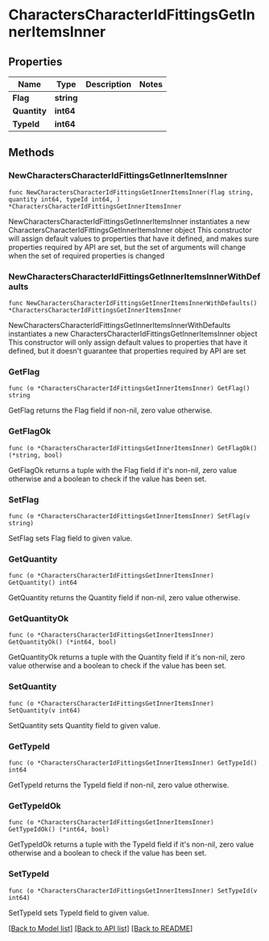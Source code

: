 # CharactersCharacterIdFittingsGetInnerItemsInner

## Properties

Name | Type | Description | Notes
------------ | ------------- | ------------- | -------------
**Flag** | **string** |  | 
**Quantity** | **int64** |  | 
**TypeId** | **int64** |  | 

## Methods

### NewCharactersCharacterIdFittingsGetInnerItemsInner

`func NewCharactersCharacterIdFittingsGetInnerItemsInner(flag string, quantity int64, typeId int64, ) *CharactersCharacterIdFittingsGetInnerItemsInner`

NewCharactersCharacterIdFittingsGetInnerItemsInner instantiates a new CharactersCharacterIdFittingsGetInnerItemsInner object
This constructor will assign default values to properties that have it defined,
and makes sure properties required by API are set, but the set of arguments
will change when the set of required properties is changed

### NewCharactersCharacterIdFittingsGetInnerItemsInnerWithDefaults

`func NewCharactersCharacterIdFittingsGetInnerItemsInnerWithDefaults() *CharactersCharacterIdFittingsGetInnerItemsInner`

NewCharactersCharacterIdFittingsGetInnerItemsInnerWithDefaults instantiates a new CharactersCharacterIdFittingsGetInnerItemsInner object
This constructor will only assign default values to properties that have it defined,
but it doesn't guarantee that properties required by API are set

### GetFlag

`func (o *CharactersCharacterIdFittingsGetInnerItemsInner) GetFlag() string`

GetFlag returns the Flag field if non-nil, zero value otherwise.

### GetFlagOk

`func (o *CharactersCharacterIdFittingsGetInnerItemsInner) GetFlagOk() (*string, bool)`

GetFlagOk returns a tuple with the Flag field if it's non-nil, zero value otherwise
and a boolean to check if the value has been set.

### SetFlag

`func (o *CharactersCharacterIdFittingsGetInnerItemsInner) SetFlag(v string)`

SetFlag sets Flag field to given value.


### GetQuantity

`func (o *CharactersCharacterIdFittingsGetInnerItemsInner) GetQuantity() int64`

GetQuantity returns the Quantity field if non-nil, zero value otherwise.

### GetQuantityOk

`func (o *CharactersCharacterIdFittingsGetInnerItemsInner) GetQuantityOk() (*int64, bool)`

GetQuantityOk returns a tuple with the Quantity field if it's non-nil, zero value otherwise
and a boolean to check if the value has been set.

### SetQuantity

`func (o *CharactersCharacterIdFittingsGetInnerItemsInner) SetQuantity(v int64)`

SetQuantity sets Quantity field to given value.


### GetTypeId

`func (o *CharactersCharacterIdFittingsGetInnerItemsInner) GetTypeId() int64`

GetTypeId returns the TypeId field if non-nil, zero value otherwise.

### GetTypeIdOk

`func (o *CharactersCharacterIdFittingsGetInnerItemsInner) GetTypeIdOk() (*int64, bool)`

GetTypeIdOk returns a tuple with the TypeId field if it's non-nil, zero value otherwise
and a boolean to check if the value has been set.

### SetTypeId

`func (o *CharactersCharacterIdFittingsGetInnerItemsInner) SetTypeId(v int64)`

SetTypeId sets TypeId field to given value.



[[Back to Model list]](../README.md#documentation-for-models) [[Back to API list]](../README.md#documentation-for-api-endpoints) [[Back to README]](../README.md)



